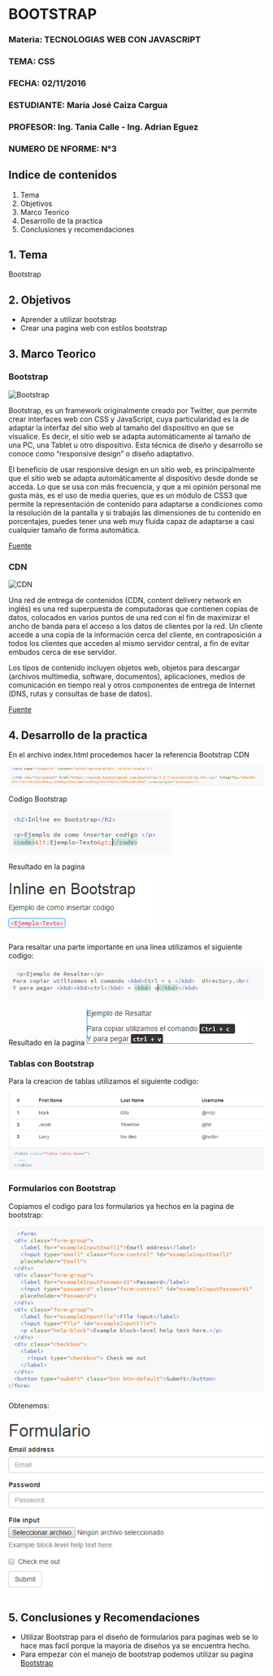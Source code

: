# BOOTSTRAP

### Materia: TECNOLOGIAS WEB CON JAVASCRIPT
### TEMA: CSS
### FECHA: 02/11/2016
### ESTUDIANTE: María José Caiza Cargua
### PROFESOR: Ing. Tania Calle - Ing. Adrian Eguez
### NUMERO DE NFORME: N°3

## Indice de contenidos

1. Tema
2. Objetivos
3. Marco Teorico
4. Desarrollo de la practica
5. Conclusiones y recomendaciones

## 1. Tema

Bootstrap

## 2. Objetivos

* Aprender a utilizar bootstrap
* Crear una pagina web con estilos bootstrap

## 3. Marco Teorico

### Bootstrap

![Bootstrap](http://txtbits.com/wp-content/uploads/2015/07/bootstrap.png)

Bootstrap, es un framework originalmente creado por Twitter, que permite crear interfaces web con CSS y JavaScript, cuya particularidad es la de adaptar la interfaz del sitio web al tamaño del dispositivo en que se visualice. Es decir, el sitio web se adapta automáticamente al tamaño de una PC, una Tablet u otro dispositivo. Esta técnica de diseño y desarrollo se conoce como “responsive design” o diseño adaptativo.

El beneficio de usar responsive design en un sitio web, es principalmente que el sitio web se adapta automáticamente al dispositivo desde donde se acceda. Lo que se usa con más frecuencia, y que a mi opinión personal me gusta más, es el uso de media queries, que es un módulo de CSS3 que permite la representación de contenido para adaptarse a condiciones como la resolución de la pantalla y si trabajás las dimensiones de tu contenido en porcentajes, puedes tener una web muy fluida capaz de adaptarse a casi cualquier tamaño de forma automática.

[Fuente](http://www.arweb.com/chucherias/editorial/%C2%BFque-es-bootstrap-y-como-funciona-en-el-diseno-web.htm)

### CDN

![CDN](https://volumeoftech.files.wordpress.com/2015/01/hosting-41.png?w=640)

Una red de entrega de contenidos (CDN, content delivery network en inglés) es una red superpuesta de computadoras que contienen copias de datos, colocados en varios puntos de una red con el fin de maximizar el ancho de banda para el acceso a los datos de clientes por la red. Un cliente accede a una copia de la información cerca del cliente, en contraposición a todos los clientes que acceden al mismo servidor central, a fin de evitar embudos cerca de ese servidor.

Los tipos de contenido incluyen objetos web, objetos para descargar (archivos multimedia, software, documentos), aplicaciones, medios de comunicación en tiempo real y otros componentes de entrega de Internet (DNS, rutas y consultas de base de datos).

[Fuente](https://es.wikipedia.org/wiki/Red_de_entrega_de_contenidos)

## 4. Desarrollo de la practica

En el archivo index.html procedemos hacer la referencia Bootstrap CDN

![CDN](https://github.com/majito11/TecnologiasWeb2016B/blob/03-Bootstrap/Informe/Imagenes/CDN.PNG)

Codigo Bootstrap

![Codigo](https://github.com/majito11/TecnologiasWeb2016B/blob/03-Bootstrap/Informe/Imagenes/Inline.PNG)

Resultado en la pagina

![Ejemplo](https://github.com/majito11/TecnologiasWeb2016B/blob/03-Bootstrap/Informe/Imagenes/ImagenInline.PNG)

Para resaltar una parte importante en una linea utilizamos el siguiente codigo:

![Resaltar](https://github.com/majito11/TecnologiasWeb2016B/blob/03-Bootstrap/Informe/Imagenes/Resaltar.PNG)

Resultado en la pagina
![Ejemplo](https://github.com/majito11/TecnologiasWeb2016B/blob/03-Bootstrap/Informe/Imagenes/ResaltarI.PNG)

### Tablas con Bootstrap

Para la creacion de tablas utilizamos el siguiente codigo:

![Tabla](https://github.com/majito11/TecnologiasWeb2016B/blob/03-Bootstrap/Informe/Imagenes/Tabla.PNG)

### Formularios con Bootstrap

Copiamos el codigo para los formularios ya hechos en la pagina de bootstrap:

![Codigo](https://github.com/majito11/TecnologiasWeb2016B/blob/03-Bootstrap/Informe/Imagenes/Formulario.PNG)

Obtenemos:

![Ejemplo](https://github.com/majito11/TecnologiasWeb2016B/blob/03-Bootstrap/Informe/Imagenes/FormularioI.PNG)


## 5. Conclusiones y Recomendaciones

* Utilizar Bootstrap para el diseño de formularios para paginas web se lo hace mas facil porque la mayoria de diseños ya se encuentra hecho.
* Para empezar con el manejo de bootstrap podemos utilizar su pagina [Bootstrap](http://getbootstrap.com/css/)






















